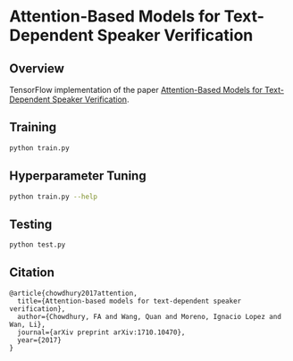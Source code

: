 # Attention-Based Models for Text-Dependent Speaker Verification

## Overview

TensorFlow implementation of the paper [Attention-Based Models for Text-Dependent Speaker Verification](https://arxiv.org/abs/1710.10470).

## Training

```bash
python train.py
```

## Hyperparameter Tuning
```bash
python train.py --help
```

## Testing

```bash
python test.py
```

## Citation

```
@article{chowdhury2017attention,
  title={Attention-based models for text-dependent speaker verification},
  author={Chowdhury, FA and Wang, Quan and Moreno, Ignacio Lopez and Wan, Li},
  journal={arXiv preprint arXiv:1710.10470},
  year={2017}
}
```
